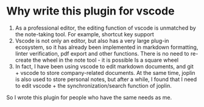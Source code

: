 # Why write this plugin for vscode

1. As a professional editor, the editing function of vscode is unmatched by the note-taking tool. For example, shortcut key support
2. Vscode is not only an editor, but also has a very large plug-in ecosystem, so it has already been implemented in markdown formatting, linter verification, pdf export and other functions. There is no need to re-create the wheel in the note tool - it is possible Is a square wheel
3. In fact, I have been using vscode to edit markdown documents, and git + vscode to store company-related documents. At the same time, joplin is also used to store personal notes, but after a while, I found that I need to edit vscode + the synchronization/search function of joplin.

So I wrote this plugin for people who have the same needs as me.
